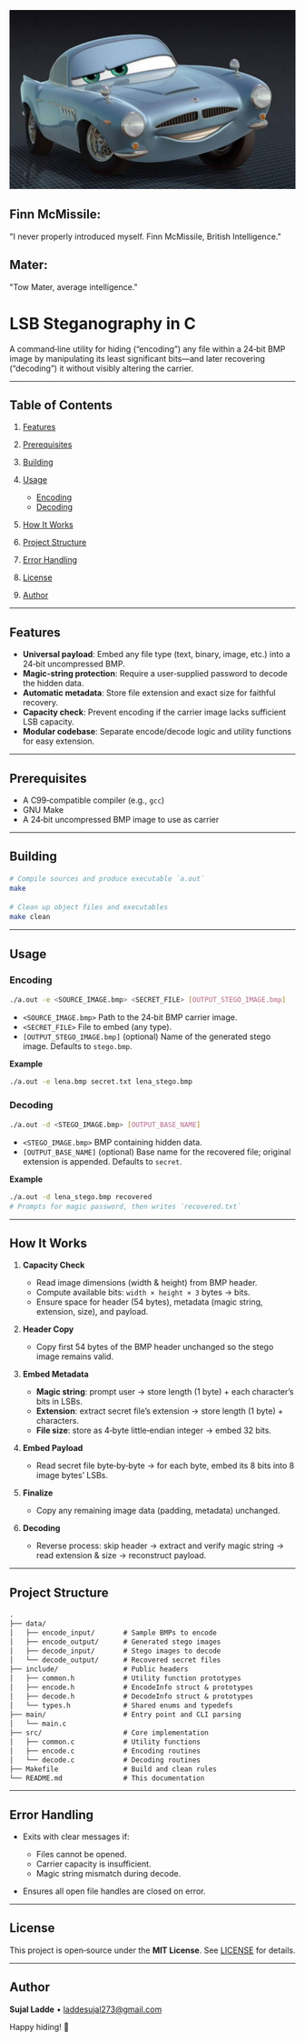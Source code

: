 

![Finn McMissile](https://github.com/Sujal-Ladde/Finn_McMissile-The_LSB_staegnographer/blob/main/Assets/Finn_Mcmissile.png)
## Finn McMissile:
"I never properly introduced myself. Finn McMissile, British Intelligence."

## Mater:
"Tow Mater, average intelligence."


# LSB Steganography in C

A command‑line utility for hiding (“encoding”) any file within a 24‑bit BMP image by manipulating its least significant bits—and later recovering (“decoding”) it without visibly altering the carrier.

---

## Table of Contents

1. [Features](#features)
2. [Prerequisites](#prerequisites)
3. [Building](#building)
4. [Usage](#usage)

   * [Encoding](#encoding)
   * [Decoding](#decoding)
5. [How It Works](#how-it-works)
6. [Project Structure](#project-structure)
7. [Error Handling](#error-handling)
8. [License](#license)
9. [Author](#author)

---

## Features

* **Universal payload**: Embed any file type (text, binary, image, etc.) into a 24‑bit uncompressed BMP.
* **Magic‑string protection**: Require a user‑supplied password to decode the hidden data.
* **Automatic metadata**: Store file extension and exact size for faithful recovery.
* **Capacity check**: Prevent encoding if the carrier image lacks sufficient LSB capacity.
* **Modular codebase**: Separate encode/decode logic and utility functions for easy extension.

---

## Prerequisites

* A C99‑compatible compiler (e.g., `gcc`)
* GNU Make
* A 24‑bit uncompressed BMP image to use as carrier

---

## Building

```bash
# Compile sources and produce executable `a.out`
make

# Clean up object files and executables
make clean
```

---

## Usage

### Encoding

```bash
./a.out -e <SOURCE_IMAGE.bmp> <SECRET_FILE> [OUTPUT_STEGO_IMAGE.bmp]
```

* `<SOURCE_IMAGE.bmp>`
  Path to the 24‑bit BMP carrier image.
* `<SECRET_FILE>`
  File to embed (any type).
* `[OUTPUT_STEGO_IMAGE.bmp]` (optional)
  Name of the generated stego image. Defaults to `stego.bmp`.

**Example**

```bash
./a.out -e lena.bmp secret.txt lena_stego.bmp
```

### Decoding

```bash
./a.out -d <STEGO_IMAGE.bmp> [OUTPUT_BASE_NAME]
```

* `<STEGO_IMAGE.bmp>`
  BMP containing hidden data.
* `[OUTPUT_BASE_NAME]` (optional)
  Base name for the recovered file; original extension is appended. Defaults to `secret`.

**Example**

```bash
./a.out -d lena_stego.bmp recovered
# Prompts for magic password, then writes `recovered.txt`
```

---

## How It Works

1. **Capacity Check**

   * Read image dimensions (width & height) from BMP header.
   * Compute available bits: `width × height × 3` bytes → bits.
   * Ensure space for header (54 bytes), metadata (magic string, extension, size), and payload.

2. **Header Copy**

   * Copy first 54 bytes of the BMP header unchanged so the stego image remains valid.

3. **Embed Metadata**

   * **Magic string**: prompt user → store length (1 byte) + each character’s bits in LSBs.
   * **Extension**: extract secret file’s extension → store length (1 byte) + characters.
   * **File size**: store as 4‑byte little‑endian integer → embed 32 bits.

4. **Embed Payload**

   * Read secret file byte‑by‑byte → for each byte, embed its 8 bits into 8 image bytes’ LSBs.

5. **Finalize**

   * Copy any remaining image data (padding, metadata) unchanged.

6. **Decoding**

   * Reverse process: skip header → extract and verify magic string → read extension & size → reconstruct payload.

---

## Project Structure

```
.
├── data/
│   ├── encode_input/       # Sample BMPs to encode
│   ├── encode_output/      # Generated stego images
│   ├── decode_input/       # Stego images to decode
│   └── decode_output/      # Recovered secret files
├── include/                # Public headers
│   ├── common.h            # Utility function prototypes
│   ├── encode.h            # EncodeInfo struct & prototypes
│   ├── decode.h            # DecodeInfo struct & prototypes
│   └── types.h             # Shared enums and typedefs
├── main/                   # Entry point and CLI parsing
│   └── main.c
├── src/                    # Core implementation
│   ├── common.c            # Utility functions
│   ├── encode.c            # Encoding routines
│   └── decode.c            # Decoding routines
├── Makefile                # Build and clean rules
└── README.md               # This documentation
```

---

## Error Handling

* Exits with clear messages if:

  * Files cannot be opened.
  * Carrier capacity is insufficient.
  * Magic string mismatch during decode.
* Ensures all open file handles are closed on error.

---

## License

This project is open‑source under the **MIT License**. See [LICENSE](LICENSE) for details.

---

## Author

**Sujal Ladde** • [laddesujal273@gmail.com](mailto:laddesujal273@gmail.com)

Happy hiding! 🚀
